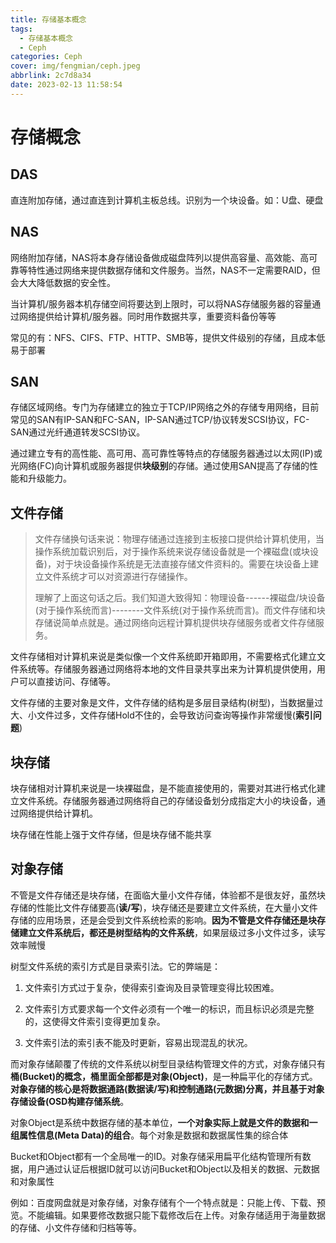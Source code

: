 ```yaml
---
title: 存储基本概念
tags:
  - 存储基本概念
  - Ceph
categories: Ceph
cover: img/fengmian/ceph.jpeg
abbrlink: 2c7d8a34
date: 2023-02-13 11:58:54
---
```

# 存储概念

## DAS

直连附加存储，通过直连到计算机主板总线。识别为一个块设备。如：U盘、硬盘

## NAS

网络附加存储，NAS将本身存储设备做成磁盘阵列以提供高容量、高效能、高可靠等特性通过网络来提供数据存储和文件服务。当然，NAS不一定需要RAID，但会大大降低数据的安全性。

当计算机/服务器本机存储空间将要达到上限时，可以将NAS存储服务器的容量通过网络提供给计算机/服务器。同时用作数据共享，重要资料备份等等

常见的有：NFS、CIFS、FTP、HTTP、SMB等，提供文件级别的存储，且成本低易于部署

## SAN

存储区域网络。专门为存储建立的独立于TCP/IP网络之外的存储专用网络，目前常见的SAN有IP-SAN和FC-SAN，IP-SAN通过TCP/协议转发SCSI协议，FC-SAN通过光纤通道转发SCSI协议。

通过建立专有的高性能、高可用、高可靠性等特点的存储服务器通过以太网(IP)或光网络(FC)向计算机或服务器提供**块级别**的存储。通过使用SAN提高了存储的性能和升级能力。

## 文件存储

> 文件存储换句话来说：物理存储通过连接到主板接口提供给计算机使用，当操作系统加载识别后，对于操作系统来说存储设备就是一个裸磁盘(或块设备)，对于块设备操作系统是无法直接存储文件资料的。需要在块设备上建立文件系统才可以对资源进行存储操作。
>
> 理解了上面这句话之后。我们知道大致得知：物理设备------裸磁盘/块设备(对于操作系统而言)--------文件系统(对于操作系统而言)。而文件存储和块存储说简单点就是。通过网络向远程计算机提供块存储服务或者文件存储服务。

文件存储相对计算机来说是类似像一个文件系统即开箱即用，不需要格式化建立文件系统等。存储服务器通过网络将本地的文件目录共享出来为计算机提供使用，用户可以直接访问、存储等。

文件存储的主要对象是文件，文件存储的结构是多层目录结构(树型)，当数据量过大、小文件过多，文件存储Hold不住的，会导致访问查询等操作非常缓慢(**索引问题**)

## 块存储

块存储相对计算机来说是一块裸磁盘，是不能直接使用的，需要对其进行格式化建立文件系统。存储服务器通过网络将自己的存储设备划分成指定大小的块设备，通过网络提供给计算机。

块存储在性能上强于文件存储，但是块存储不能共享

## 对象存储

不管是文件存储还是块存储，在面临大量小文件存储，体验都不是很友好，虽然块存储的性能比文件存储要高(**读/写**)，块存储还是要建立文件系统，在大量小文件存储的应用场景，还是会受到文件系统检索的影响。**因为不管是文件存储还是块存储建立文件系统后，都还是树型结构的文件系统**，如果层级过多小文件过多，读写效率贼慢

树型文件系统的索引方式是目录索引法。它的弊端是：

1. 文件索引方式过于复杂，使得索引查询及目录管理变得比较困难。

2. 文件索引方式要求每一个文件必须有一个唯一的标识，而且标识必须是完整的，这使得文件索引变得更加复杂。

3. 文件索引法的索引表不能及时更新，容易出现混乱的状况。

而对象存储颠覆了传统的文件系统以树型目录结构管理文件的方式，对象存储只有**桶(Bucket)**的概念，桶里面全部都是**对象(Object)**，是一种扁平化的存储方式。**对象存储的核心是将数据通路(数据读/写)和控制通路(元数据)分离，并且基于对象存储设备(OSD构建存储系统**。

对象Object是系统中数据存储的基本单位，**一个对象实际上就是文件的数据和一组属性信息(Meta Data)的组合**。每个对象是数据和数据属性集的综合体

Bucket和Object都有一个全局唯一的ID。对象存储采用扁平化结构管理所有数据，用户通过认证后根据ID就可以访问Bucket和Object以及相关的数据、元数据和对象属性

例如：百度网盘就是对象存储，对象存储有个一个特点就是：只能上传、下载、预览。不能编辑。如果要修改数据只能下载修改后在上传。对象存储适用于海量数据的存储、小文件存储和归档等等。



























